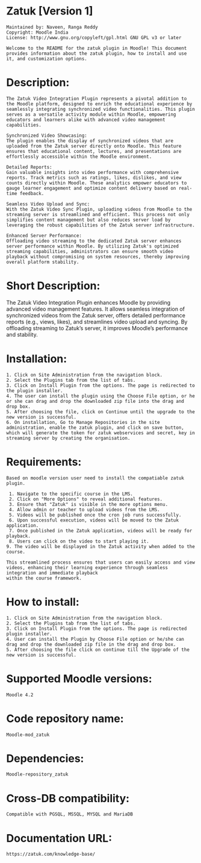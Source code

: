 # Zatuk [Version 1]

    Maintained by: Naveen, Ranga Reddy
    Copyright: Moodle India
    License: http://www.gnu.org/copyleft/gpl.html GNU GPL v3 or later

    Welcome to the README for the zatuk plugin in Moodle! This document provides information about the zatuk plugin, how to install and use it, and customization options.

# Description:

    The Zatuk Video Integration Plugin represents a pivotal addition to the Moodle platform, designed to enrich the educational experience by seamlessly integrating synchronized video functionalities. This plugin serves as a versatile activity module within Moodle, empowering educators and learners alike with advanced video management capabilities.

    Synchronized Video Showcasing:
    The plugin enables the display of synchronized videos that are uploaded from the Zatuk server directly onto Moodle. This feature ensures that educational content, lectures, and presentations are effortlessly accessible within the Moodle environment.

    Detailed Reports:
    Gain valuable insights into video performance with comprehensive reports. Track metrics such as ratings, likes, dislikes, and view counts directly within Moodle. These analytics empower educators to gauge learner engagement and optimize content delivery based on real-time feedback.

    Seamless Video Upload and Sync:
    With the Zatuk Video Sync Plugin, uploading videos from Moodle to the streaming server is streamlined and efficient. This process not only simplifies content management but also reduces server load by leveraging the robust capabilities of the Zatuk server infrastructure.

    Enhanced Server Performance:
    Offloading video streaming to the dedicated Zatuk server enhances server performance within Moodle. By utilizing Zatuk's optimized streaming capabilities, administrators can ensure smooth video playback without compromising on system resources, thereby improving overall platform stability.

# Short Description:

  The Zatuk Video Integration Plugin enhances Moodle by providing advanced video management features. It allows seamless integration of synchronized videos from the Zatuk server, offers 
  detailed performance reports (e.g., views, likes), and streamlines video upload and syncing. By offloading streaming to Zatuk’s server, it improves Moodle’s performance and stability.

# Installation:

    1. Click on Site Administration from the navigation block.
    2. Select the Plugins tab from the list of tabs.
    3. Click on Install Plugin from the options. The page is redirected to the plugin installer.
    4. The user can install the plugin using the Choose File option, or he or she can drag and drop the downloaded zip file into the drag and drop box.
    5. After choosing the file, click on Continue until the upgrade to the new version is successful.
    6. On installation, Go to Manage Repositories in the site administration, enable the zatuk plugin, and click on save button, which will generate the token for zatuk webservices and secret, key in streaming server by creating the organisation.

# Requirements:
    Based on moodle version user need to install the compatiable zatuk plugin.
    
     1. Navigate to the specific course in the LMS.
     2. Click on "More Options" to reveal additional features.
     3. Ensure that "Zatuk" is visible in the more options menu.
     4. Allow admin or teacher to upload videos from the LMS.
     5. Videos will be published once the cron job runs successfully.
     6. Upon successful execution, videos will be moved to the Zatuk application.
     7. Once published in the Zatuk application, videos will be ready for playback.
     8. Users can click on the video to start playing it.
    9. The video will be displayed in the Zatuk activity when added to the course.

    This streamlined process ensures that users can easily access and view videos, enhancing their learning experience through seamless integration and immediate playback 
    within the course framework.

# How to install:

    1. Click on Site Administration from the navigation block.
    2. Select the Plugins tab from the list of tabs.
    3. Click on Install Plugin from the options. The page is redirected plugin installer.
    4. User can install the Plugin by Choose File option or he/she can drag and drop the downloaded zip file in the drag and drop box.
    5. After choosing the file click on continue till the Upgrade of the new version is successful.

# Supported Moodle versions:
    Moodle 4.2

# Code repository name:
    Moodle-mod_zatuk

# Dependencies:
    Moodle-repository_zatuk

# Cross-DB compatibility:
    Compatible with PGSQL, MSSQL, MYSQL and MariaDB


# Documentation URL:
    https://zatuk.com/knowledge-base/
